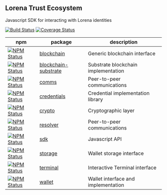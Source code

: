 ## Lorena Trust Ecosystem

Javascript SDK for interacting with Lorena identities

[![Build Status](https://travis-ci.org/caelumlabs/lorena.svg?branch=master)](https://travis-ci.org/caelumlabs/lorena)
[![Coverage Status](https://coveralls.io/repos/github/caelumlabs/lorena/badge.svg?branch=master)](https://coveralls.io/github/caelumlabs/lorena?branch=master)

| npm | package | description |
|-----|---------|-------------|
|[![NPM Status](https://img.shields.io/npm/v/@caelumlabs/blockchain.svg?style=flat)](https://www.npmjs.com/package/@caelumlabs/blockchain)|[blockchain](packages/blockchain/README.md)|Generic blockchain interface|
|[![NPM Status](https://img.shields.io/npm/v/@caelumlabs/blockchain-substrate.svg?style=flat)](https://www.npmjs.com/package/@caelumlabs/blockchain)|[blockchain-substrate](packages/blockchain-substrate/README.md)|Substrate blockchain implementation|
|[![NPM Status](https://img.shields.io/npm/v/@caelumlabs/comms.svg?style=flat)](https://www.npmjs.com/package/@caelumlabs/comms)|[comms](packages/comms/README.md)|Peer-to-peer communications|
|[![NPM Status](https://img.shields.io/npm/v/@caelumlabs/credentials.svg?style=flat)](https://www.npmjs.com/package/@caelumlabs/comms)|[credentials](packages/credentials/README.md)|Credential implementation library|
|[![NPM Status](https://img.shields.io/npm/v/@caelumlabs/crypto.svg?style=flat)](https://www.npmjs.com/package/@caelumlabs/comms)|[crypto](packages/crypto/README.md)|Cryptographic layer|
|[![NPM Status](https://img.shields.io/npm/v/@caelumlabs/resolver.svg?style=flat)](https://www.npmjs.com/package/@caelumlabs/resolver)|[resolver](packages/comms/README.md)|Peer-to-peer communications|
|[![NPM Status](https://img.shields.io/npm/v/@caelumlabs/sdk.svg?style=flat)](https://www.npmjs.com/package/@caelumlabs/sdk)|[sdk](packages/sdk/README.md)|Javascript API|
|[![NPM Status](https://img.shields.io/npm/v/@caelumlabs/storage.svg?style=flat)](https://www.npmjs.com/package/@caelumlabs/storage)|[storage](packages/storage/README.md)|Wallet storage interface|
|[![NPM Status](https://img.shields.io/npm/v/@caelumlabs/terminal.svg?style=flat)](https://www.npmjs.com/package/@caelumlabs/terminal)|[terminal](packages/terminal/README.md)|Interactive Terminal interface|
|[![NPM Status](https://img.shields.io/npm/v/@caelumlabs/wallet.svg?style=flat)](https://www.npmjs.com/package/@caelumlabs/wallet)|[wallet](packages/storage/README.md)|Wallet interface and implementation|

